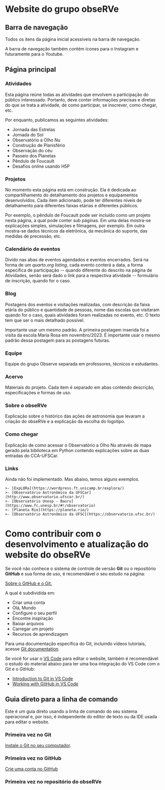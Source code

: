 # Website do grupo obseRVe

## Barra de navegação

Todos os itens da página inicial acessíveis na barra de navegação.

A barra de navegação também contém ícones para o Instagram e futuramente para o Youtube.

## Página principal

### Atividades

Esta página reúne todas as atividades que envolvem a participação do público interessado. Portanto, deve conter informações precisas e diretas do que se trata a atividade, de como participar, se inscrever, como chegar, etc.

Por enquanto, publicamos as seguintes atividades:

- Jornada das Estrelas
- Jornada do Sol
- Observatório a Olho Nu
- Construção de Planisfério
- Observação do céu
- Passeio dos Planetas
- Pêndulo de Foucault
- Desafios online usando H5P

### Projetos

No momento esta página está em construção. Ela é dedicada ao compartilhamento do detalhamento dos projetos e equipamentos desenvolvidos. Cada item adicionado, pode ter diferentes níveis de detalhamento para diferentes faixas etárias e diferentes públicos. 

Por exemplo, o pêndulo de Foucault pode ser incluído como um projeto nesta página, a qual pode conter sub páginas. Em uma delas mostra-se explicações simples, simulações e filmagens, por exemplo. Em outra mostra-se dados técnicos da eletrônica, da mecânica do suporte, das medidas de precessão, etc.

### Calendário de eventos

Divido nas abas de eventos agendados e eventos encerrados. Será na forma de um *quarto.org listing*, cada evento conterá a data, a forma específica de participação -- quando diferente do descrito na página de Atividades, senão será dado o link para a respectiva atividade -- formulário de inscrição, quando for o caso.

### Blog

Postagens dos eventos e visitações realizadas, com descrição da faixa etária do público e quantidade de pessoas, nome das escolas que visitaram quando for o caso, quais atividades foram realizadas no evento, etc. O texto tem que ser o mais detalhado possível.

Importante usar um mesmo padrão. A primeira postagem inserida foi a visita da escola Maria Rosa em novembro/2023. É importante usar o mesmo padrão dessa postagem para as postagens futuras.

### Equipe

Equipe do grupo Observe separada em professores, técnicos e estudantes.

### Acervo

Materiais do projeto. Cada item é separado em abas contendo descrição, especificações e formas de uso.

### Sobre o obseRVe

Explicação sobre o histórico das ações de astronomia que levaram a criação do obseRVe e a explicação da escolha do logotipo.

### Como chegar

Explicação de como acessar o Observatório a Olho Nu através de mapa gerado pela biblioteca em Python contendo explicações sobre as duas entradas do CCA-UFSCar.

### Links

Ainda não foi implementado. Mas abaixo, temos alguns exemplos.

    >- [ExpLORa](https://wordpress.ft.unicamp.br/explora/)
    >- [Observatório Astronômico da UFSCar](http://www.observatorio.ufscar.br/)
    >- [Observatório Unesp - Bauru](https://www.fc.unesp.br/#!/observatorio)
    >- [Planeta Rio](https://planeta.rio/)
    >- [Observatório Astronômico da UFSC](https://observatorio.ufsc.br/)


# Como contribuir com o desenvolvimento e atualização do website do obseRVe

Se você não conhece o sistema de controle de versão **Git** ou o repositório **GitHub** e sua forma de uso, é recomendável o seu estudo na página:

[Sobre o GitHub e o Git.](https://docs.github.com/pt/get-started/start-your-journey/about-github-and-git)

A qual é subdividida em:

- Criar uma conta
- Olá, Mundo
- Configure o seu perfil
- Encontre inspiração
- Baixar arquivos
- Carregar um projeto
- Recursos de aprendizagem

Para uma documentação específica do Git, incluindo vídeos tutoriais, acesse [Git documentation](https://git-scm.com/doc).

Se você for usar o [VS Code](https://code.visualstudio.com/) para editar o website, também é recomendável o estudo do material abaixo para ter uma boa integração do VS Code com o Git e o GitHub:

- [Introduction to Git in VS Code](https://code.visualstudio.com/docs/sourcecontrol/intro-to-git)
- [Working with GitHub in VS Code](https://code.visualstudio.com/docs/sourcecontrol/github)


## Guia direto para a linha de comando

Este é um guia direto usando a linha de comando do seu sistema operacional e, por isso, é independente do editor de texto ou da IDE usada para editar o website.

### Primeira vez no Git

[Instale o Git no seu computador](https://git-scm.com/downloads).

### Primeira vez no GitHub

[Crie uma conta no GitHub](https://docs.github.com/pt/get-started/start-your-journey/creating-an-account-on-github)

### Primeira vez no repositório do obseRVe


